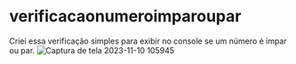 # verificacaonumeroimparoupar
Criei essa verificação simples para exibir no console se um número é impar ou par.
![Captura de tela 2023-11-10 105945](https://github.com/EliaxZen/verificacaonumeroimparoupar/assets/132005740/7b7a4f0d-5074-4369-9bd0-3ebd8024dd78)

